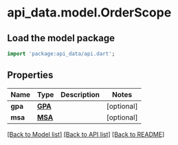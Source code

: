 # api_data.model.OrderScope

## Load the model package
```dart
import 'package:api_data/api.dart';
```

## Properties
Name | Type | Description | Notes
------------ | ------------- | ------------- | -------------
**gpa** | [**GPA**](GPA.md) |  | [optional] 
**msa** | [**MSA**](MSA.md) |  | [optional] 

[[Back to Model list]](../README.md#documentation-for-models) [[Back to API list]](../README.md#documentation-for-api-endpoints) [[Back to README]](../README.md)


